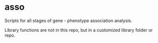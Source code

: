 # asso
Scripts for all stages of gene - phenotype association analysis.

Library functions are not in this repo, but in a customized library folder or repo.
